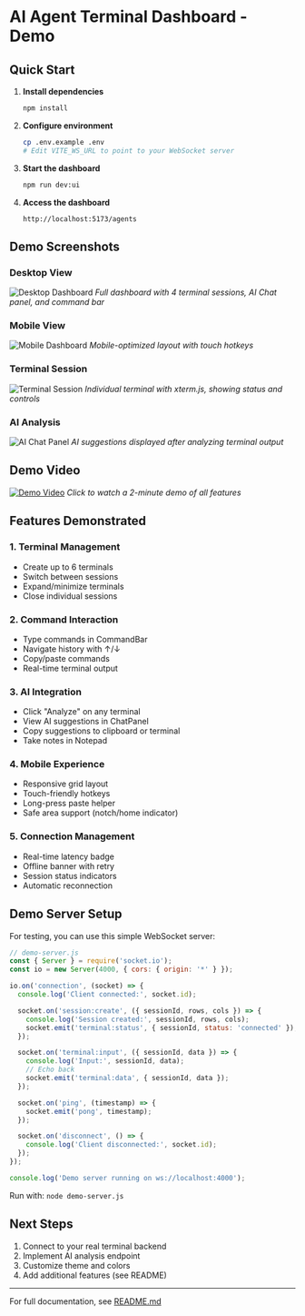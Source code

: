 # AI Agent Terminal Dashboard - Demo

## Quick Start

1. **Install dependencies**
   ```bash
   npm install
   ```

2. **Configure environment**
   ```bash
   cp .env.example .env
   # Edit VITE_WS_URL to point to your WebSocket server
   ```

3. **Start the dashboard**
   ```bash
   npm run dev:ui
   ```

4. **Access the dashboard**
   ```
   http://localhost:5173/agents
   ```

## Demo Screenshots

### Desktop View
![Desktop Dashboard](./demo/desktop.png)
*Full dashboard with 4 terminal sessions, AI Chat panel, and command bar*

### Mobile View
![Mobile Dashboard](./demo/mobile.png)
*Mobile-optimized layout with touch hotkeys*

### Terminal Session
![Terminal Session](./demo/terminal.png)
*Individual terminal with xterm.js, showing status and controls*

### AI Analysis
![AI Chat Panel](./demo/ai-chat.png)
*AI suggestions displayed after analyzing terminal output*

## Demo Video

[![Demo Video](./demo/thumbnail.png)](./demo/demo.mp4)
*Click to watch a 2-minute demo of all features*

## Features Demonstrated

### 1. Terminal Management
- Create up to 6 terminals
- Switch between sessions
- Expand/minimize terminals
- Close individual sessions

### 2. Command Interaction
- Type commands in CommandBar
- Navigate history with ↑/↓
- Copy/paste commands
- Real-time terminal output

### 3. AI Integration
- Click "Analyze" on any terminal
- View AI suggestions in ChatPanel
- Copy suggestions to clipboard or terminal
- Take notes in Notepad

### 4. Mobile Experience
- Responsive grid layout
- Touch-friendly hotkeys
- Long-press paste helper
- Safe area support (notch/home indicator)

### 5. Connection Management
- Real-time latency badge
- Offline banner with retry
- Session status indicators
- Automatic reconnection

## Demo Server Setup

For testing, you can use this simple WebSocket server:

```javascript
// demo-server.js
const { Server } = require('socket.io');
const io = new Server(4000, { cors: { origin: '*' } });

io.on('connection', (socket) => {
  console.log('Client connected:', socket.id);

  socket.on('session:create', ({ sessionId, rows, cols }) => {
    console.log('Session created:', sessionId, rows, cols);
    socket.emit('terminal:status', { sessionId, status: 'connected' });
  });

  socket.on('terminal:input', ({ sessionId, data }) => {
    console.log('Input:', sessionId, data);
    // Echo back
    socket.emit('terminal:data', { sessionId, data });
  });

  socket.on('ping', (timestamp) => {
    socket.emit('pong', timestamp);
  });

  socket.on('disconnect', () => {
    console.log('Client disconnected:', socket.id);
  });
});

console.log('Demo server running on ws://localhost:4000');
```

Run with: `node demo-server.js`

## Next Steps

1. Connect to your real terminal backend
2. Implement AI analysis endpoint
3. Customize theme and colors
4. Add additional features (see README)

---

For full documentation, see [README.md](./README.md)
